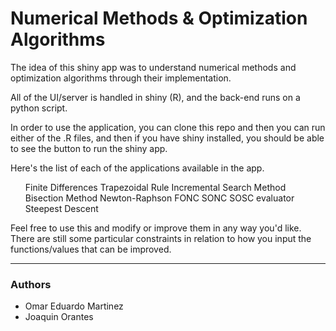 # Numerical Methods &amp; Optimization Algorithms

The idea of this shiny app was to understand numerical methods and optimization algorithms through their implementation. 

All of the UI/server is handled in shiny (R), and the back-end runs on a python script. 

In order to use the application, you can clone this repo and then you can run either of the .R files, and then if you have shiny installed, you should be able to see the button to run the shiny app. 

Here's the list of each of the applications available in the app. 

<ul>
Finite Differences 
Trapezoidal Rule
Incremental Search Method
Bisection Method
Newton-Raphson
FONC SONC SOSC evaluator
Steepest Descent 
</ul>

Feel free to use this and modify or improve them in any way you'd like. There are still some particular constraints in relation to how you input the functions/values that can be improved.

---
### Authors
* Omar Eduardo Martinez
* Joaquin Orantes
